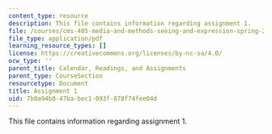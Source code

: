 ```yaml
---
content_type: resource
description: This file contains information regarding assignment 1.
file: /courses/cms-405-media-and-methods-seeing-and-expression-spring-2013/7b0a94b047babec1093f878f74fee04d_MITCMS_405S13_assignment1.pdf
file_type: application/pdf
learning_resource_types: []
license: https://creativecommons.org/licenses/by-nc-sa/4.0/
ocw_type: ''
parent_title: Calendar, Readings, and Assignments
parent_type: CourseSection
resourcetype: Document
title: Assignment 1
uid: 7b0a94b0-47ba-bec1-093f-878f74fee04d
---
```

This file contains information regarding assignment 1.